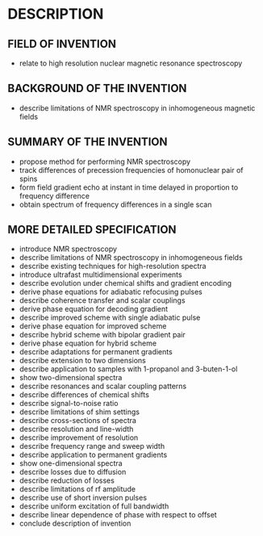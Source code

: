 # DESCRIPTION

## FIELD OF INVENTION

- relate to high resolution nuclear magnetic resonance spectroscopy

## BACKGROUND OF THE INVENTION

- describe limitations of NMR spectroscopy in inhomogeneous magnetic fields

## SUMMARY OF THE INVENTION

- propose method for performing NMR spectroscopy
- track differences of precession frequencies of homonuclear pair of spins
- form field gradient echo at instant in time delayed in proportion to frequency difference
- obtain spectrum of frequency differences in a single scan

## MORE DETAILED SPECIFICATION

- introduce NMR spectroscopy
- describe limitations of NMR spectroscopy in inhomogeneous fields
- describe existing techniques for high-resolution spectra
- introduce ultrafast multidimensional experiments
- describe evolution under chemical shifts and gradient encoding
- derive phase equations for adiabatic refocusing pulses
- describe coherence transfer and scalar couplings
- derive phase equation for decoding gradient
- describe improved scheme with single adiabatic pulse
- derive phase equation for improved scheme
- describe hybrid scheme with bipolar gradient pair
- derive phase equation for hybrid scheme
- describe adaptations for permanent gradients
- describe extension to two dimensions
- describe application to samples with 1-propanol and 3-buten-1-ol
- show two-dimensional spectra
- describe resonances and scalar coupling patterns
- describe differences of chemical shifts
- describe signal-to-noise ratio
- describe limitations of shim settings
- describe cross-sections of spectra
- describe resolution and line-width
- describe improvement of resolution
- describe frequency range and sweep width
- describe application to permanent gradients
- show one-dimensional spectra
- describe losses due to diffusion
- describe reduction of losses
- describe limitations of rf amplitude
- describe use of short inversion pulses
- describe uniform excitation of full bandwidth
- describe linear dependence of phase with respect to offset
- conclude description of invention

